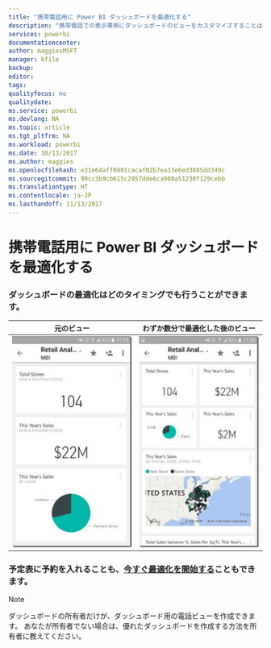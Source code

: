 ```yaml
---
title: "携帯電話用に Power BI ダッシュボードを最適化する"
description: "携帯電話での表示専用にダッシュボードのビューをカスタマイズすることは簡単です。 今すぐお試しください。"
services: powerbi
documentationcenter: 
author: maggiesMSFT
manager: kfile
backup: 
editor: 
tags: 
qualityfocus: no
qualitydate: 
ms.service: powerbi
ms.devlang: NA
ms.topic: article
ms.tgt_pltfrm: NA
ms.workload: powerbi
ms.date: 10/13/2017
ms.author: maggies
ms.openlocfilehash: e31e64aff0801cacaf02b7ea33e6ed3885dd349c
ms.sourcegitcommit: 99cc3b9cb615c2957dde6ca908a51238f129cebb
ms.translationtype: HT
ms.contentlocale: ja-JP
ms.lasthandoff: 11/13/2017
---
```

# <a name="optimize-power-bi-dashboard-for-phones"></a>携帯電話用に Power BI ダッシュボードを最適化する
### <a name="anytime-is-the-right-time-to-create-a-great-dashboard"></a>ダッシュボードの最適化はどのタイミングでも行うことができます。
| **元のビュー** | **わずか数分で最適化した後のビュー** |
|:---:|:---:|
| ![](media/mobile-apps-optimize-dashboard-phone-view/power-bi-phone-dashboard-not-optimized.png) |![](media/mobile-apps-optimize-dashboard-phone-view/power-bi-phone-dashboard-optimized.png) |

### <a name="book-some-time-on-your-calendar-or-start-optimizing-nowservice-create-dashboard-mobile-phone-viewmd"></a>予定表に予約を入れることも、[今すぐ最適化を開始する](service-create-dashboard-mobile-phone-view.md)こともできます。
> [!NOTE]
> ダッシュボードの所有者だけが、ダッシュボード用の電話ビューを作成できます。 あなたが所有者でない場合は、優れたダッシュボードを作成する方法を所有者に教えてください。
> 
> 

